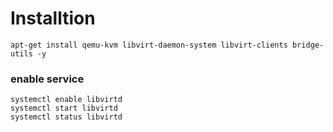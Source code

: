 # Installtion

```
apt-get install qemu-kvm libvirt-daemon-system libvirt-clients bridge-utils -y
```

### enable service

```
systemctl enable libvirtd
systemctl start libvirtd
systemctl status libvirtd
```